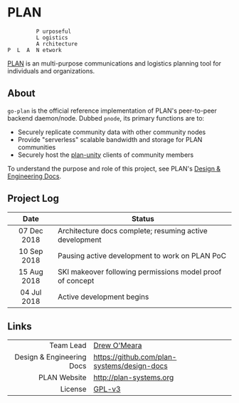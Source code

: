 # PLAN

```
         P urposeful
         L ogistics
         A rchitecture
P  L  A  N etwork
```

[PLAN](http://plan-systems.org) is an multi-purpose communications and logistics planning tool for individuals and organizations. 

## About

`go-plan` is the official reference implementation of PLAN's peer-to-peer backend daemon/node.  Dubbed `pnode`, its primary functions are to:
- Securely replicate community data with other community nodes
- Provide "serverless" scalable bandwidth and storage for PLAN communities
- Securely host the [plan-unity](https://github.com/plan-systems/plan-unity) clients of community members

To understand the purpose and role of this project, see PLAN's [Design & Engineering Docs](https://github.com/plan-systems/design-docs).

## Project Log


|    Date     | Status                                                          |
|:-----------:|-----------------------------------------------------------------|
| 07 Dec 2018 | Architecture docs complete; resuming active development         |
| 10 Sep 2018 | Pausing active development to work on PLAN PoC                  |
| 15 Aug 2018 | SKI makeover following permissions model proof of concept       |
| 04 Jul 2018 | Active development begins                                       |



## Links

|                           |                                                          |
|--------------------------:|----------------------------------------------------------|
|                 Team Lead | [Drew O'Meara](mailto:drew2019@plan-systems.org)         |
| Design & Engineering Docs | https://github.com/plan-systems/design-docs              |
|              PLAN Website | http://plan-systems.org                                  |
|                   License | [GPL-v3](https://www.gnu.org/licenses/gpl-3.0.en.htmlm)  |
